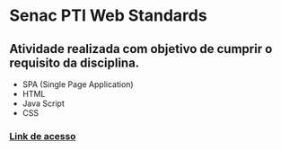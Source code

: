 # Senac PTI Web Standards

## Atividade realizada com objetivo de cumprir o requisito da disciplina.

- SPA (Single Page Application)
- HTML
- Java Script
- CSS

### [Link de acesso](https://main--chipper-empanada-cfdac1.netlify.app/)